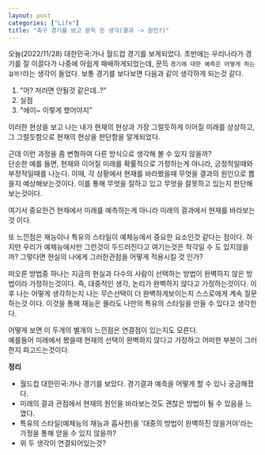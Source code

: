 ```yaml
---
layout: post
categories: ["Life"]
title: "축구 경기를 보고 문득 든 생각(결과 -> 원인?)"
---
```

오늘(2022/11/28) 대한민국:가나 월드컵 경기를 보게되었다. 초반에는 우리나라가 경기를 잘 이끌다가 나중에 아쉽게 패배하게되었는데, 
문득 `경기에 대한 예측은 어떻게 하는걸까?`라는 생각이 들었다. 
보통 경기를 보다보면 다음과 같이 생각하게 되는것 같다.  
1. "어? 저러면 안될것 같은데..?"
2. 실점
3. "에이~ 이렇게 했어야지"
  
이러한 현상을 보고 나는 내가 현재의 현상과 가장 그럴듯하게 이어질 미래를 상상하고, 그 그럴듯함으로 현재의 현상을 판단함을 알게되었다.  
   
근데 이런 과정을 좀 변형하여 다른 방식으로 생각해 볼 수 있지 않을까?  
단순한 예를 들면, 현재와 이어질 미래를 확률적으로 가정하는게 아니라, 긍정적일때와 부정적일때를 나눈다. 이때, 각 상황에서 현재를 바라봤을때 무엇을 결과의 원인으로 뽑을지 예상해보는것이다. 이를 통해 무엇을 잘하고 있고 무엇을 잘못하고 있는지 판단해보는것이다.  
  
여기서 중요한건 현재에서 미래를 예측하는게 아니라 미래의 결과에서 현재를 바라보는것 이다.  
  
또 느낀점은 재능이나 특유의 스타일이 예체능에서 중요한 요소인것 같다는 점이다. 하지만 우리가 예체능에서만 그런것이 두드러진다고 여기는것은 착각일 수 도 있지않을까? 그렇다면 현실의 나에게 그러한관점을 어떻게 적용시킬 것 인가?   

떠오른 방법중 하나는 지금의 현실과 다수의 사람이 선택하는 방법이 완벽하지 않은 방법이라 가정하는것이다. 즉, 대중적인 생각, 논리가 완벽하지 않다고 가정하는것이다. 이후 나는 어떻게 생각하는지 나는 무슨선택이 더 완벽하게보이는지 스스로에게 계속 질문하는것 이다. 이것을 통해 재능은 몰라도 나만의 특유의 스타일을 만들 수 있다고 생각한다.  

어떻게 보면 이 두개의 별개의 느낀점은 연결점이 있는지도 모른다.  
예를들어 미래에서 봤을때 현재의 선택이 완벽하지 않다고 가정하고 어떠한 부분이 그러한지 파고드는것이다.  
  
__정리__  
* 월드컵 대한민국:가나 경기를 보았다. 경기결과 예측을 어떻게 할 수 있나 궁금해졌다. 
* 미래의 결과 관점에서 현재의 원인을 바라보는것도 괜찮은 방법이 될 수 있음을 느꼈다. 
* 특유의 스타일(예체능의 재능과 흡사한)을 '대중의 방법이 완벽하진 않을거야'라는 가정을 통해 얻을 수 있지 않을까?
* 위 두 생각이 연결되어있는것? 